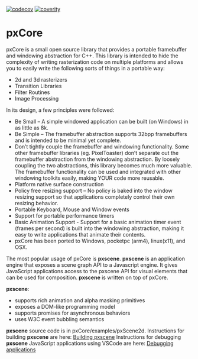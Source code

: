 [![codecov](https://codecov.io/gh/pxscene/pxCore/branch/master/graph/badge.svg)](https://codecov.io/gh/pxscene/pxCore)
[![coverity](https://scan.coverity.com/projects/13125/badge.svg)](https://scan.coverity.com/projects/pxcore)

# pxCore

pxCore is a small open source library that provides a portable framebuffer and windowing abstraction for C++. This library is intended to hide the complexity of writing rasterization code on multiple platforms and allows you to easily write the following sorts of things in a portable way:

* 2d and 3d rasterizers
* Transition Libraries
* Filter Routines
* Image Processing

In its design, a few principles were followed:

* Be Small – A simple windowed application can be built (on Windows) in as little as 8k.
* Be Simple – The framebuffer abstraction supports 32bpp framebuffers and is intended to be minimal yet complete.
* Don’t tightly couple the framebuffer and windowing functionality. Some other framebuffer libraries (eg. PixelToaster) don’t separate out the framebuffer abstraction from the windowing abstraction. By loosely coupling the two abstractions, this library becomes much more valuable. The framebuffer functionality can be used and integrated with other windowing toolkits easily, making YOUR code more reusable.
* Platform native surface construction
* Policy free resizing support – No policy is baked into the window resizing support so that applications completely control their own resizing behavior.
* Portable Keyboard, Mouse and Window events
* Support for portable performance timers
* Basic Animation Support - Support for a basic animation timer event (frames per second) is built into the windowing abstraction, making it easy to write applications that animate their contents.
* pxCore has been ported to Windows, pocketpc (arm4), linux(x11), and OSX.


The most popular usage of pxCore is __pxscene__. __pxscene__ is an application engine that exposes a scene graph API to a Javascript engine. It gives JavaScript applications access to the pxscene API for visual elements that can be used for composition.  __pxscene__ is written on top of pxCore. 

__pxscene__: 

* supports rich animation and alpha masking primitives
* exposes a DOM-like programming model
* supports promises for asynchronous behaviors
* uses W3C event bubbling semantics

__pxscene__ source code is in pxCore/examples/pxScene2d.
Instructions for building __pxscene__ are here: [Building pxscene](https://github.com/pxscene/pxCore/blob/master/examples/pxScene2d/README.md)
Instructions for debugging __pxscene__ JavaScript applications using VSCode are here: [Debugging applications](https://github.com/pxscene/pxCore/blob/master/examples/pxScene2d/VSCODE_DEBUG.md)


